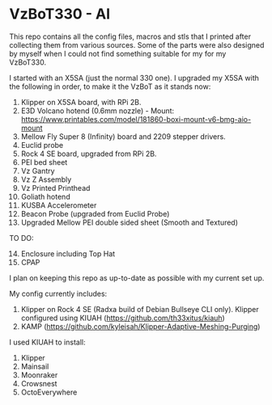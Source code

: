 # VzBoT330 - Al

This repo contains all the config files, macros and stls that I printed after collecting them from various sources. Some of the parts were also designed by myself when I could not find something suitable for my for my VzBoT330. 

I started with an X5SA (just the normal 330 one). I upgraded my X5SA with the following in order, to make it the VzBoT as it stands now:

1) Klipper on X5SA board, with RPi 2B.
2) E3D Volcano hotend (0.6mm nozzle) - Mount: https://www.printables.com/model/181860-boxi-mount-v6-bmg-aio-mount
3) Mellow Fly Super 8 (Infinity) board and 2209 stepper drivers.
4) Euclid probe
5) Rock 4 SE board, upgraded from RPi 2B.
6) PEI bed sheet
7) Vz Gantry
8) Vz Z Assembly
9) Vz Printed Printhead
10) Goliath hotend
11) KUSBA Accelerometer
12) Beacon Probe (upgraded from Euclid Probe)
13) Upgraded Mellow PEI double sided sheet (Smooth and Textured)

TO DO:

14) Enclosure including Top Hat
15) CPAP

I plan on keeping this repo as up-to-date as possible with my current set up.

My config currently includes:

1) Klipper on Rock 4 SE (Radxa build of Debian Bullseye CLI only). Klipper configured using KIUAH (https://github.com/th33xitus/kiauh)
2) KAMP (https://github.com/kyleisah/Klipper-Adaptive-Meshing-Purging) 

I used KIUAH to install:
1) Klipper
2) Mainsail
3) Moonraker
4) Crowsnest
5) OctoEverywhere

